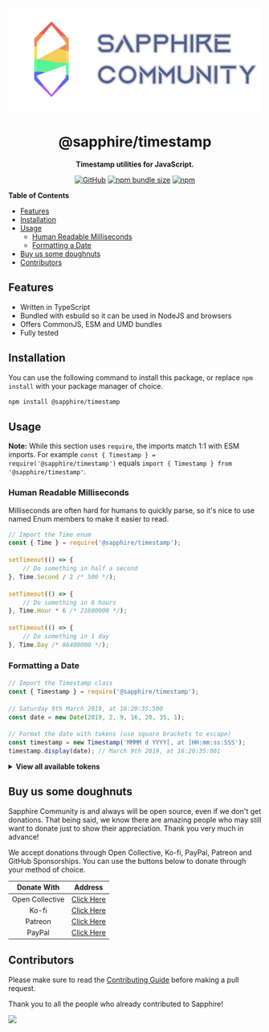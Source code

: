 <div align="center">

![Sapphire Logo](https://raw.githubusercontent.com/sapphiredev/assets/main/banners/SapphireCommunity.png)

# @sapphire/timestamp

**Timestamp utilities for JavaScript.**

[![GitHub](https://img.shields.io/github/license/sapphiredev/utilities)](https://github.com/sapphiredev/utilities/blob/main/LICENSE.md)
[![npm bundle size](https://img.shields.io/bundlephobia/min/@sapphire/timestamp?logo=webpack&style=flat-square)](https://bundlephobia.com/result?p=@sapphire/timestamp)
[![npm](https://img.shields.io/npm/v/@sapphire/timestamp?color=crimson&logo=npm&style=flat-square)](https://www.npmjs.com/package/@sapphire/timestamp)

</div>

**Table of Contents**

-   [Features](#features)
-   [Installation](#installation)
-   [Usage](#usage)
    -   [Human Readable Milliseconds](#human-readable-milliseconds)
    -   [Formatting a Date](#formatting-a-date)
-   [Buy us some doughnuts](#buy-us-some-doughnuts)
-   [Contributors](#contributors)

## Features

-   Written in TypeScript
-   Bundled with esbuild so it can be used in NodeJS and browsers
-   Offers CommonJS, ESM and UMD bundles
-   Fully tested

## Installation

You can use the following command to install this package, or replace `npm install` with your package manager of choice.

```sh
npm install @sapphire/timestamp
```

## Usage

**Note:** While this section uses `require`, the imports match 1:1 with ESM imports. For example `const { Timestamp } = require('@sapphire/timestamp')` equals `import { Timestamp } from '@sapphire/timestamp'`.

### Human Readable Milliseconds

Milliseconds are often hard for humans to quickly parse, so it's nice to use
named Enum members to make it easier to read.

```typescript
// Import the Time enum
const { Time } = require('@sapphire/timestamp');

setTimeout(() => {
	// Do something in half a second
}, Time.Second / 2 /* 500 */);

setTimeout(() => {
	// Do something in 6 hours
}, Time.Hour * 6 /* 21600000 */);

setTimeout(() => {
	// Do something in 1 day
}, Time.Day /* 86400000 */);
```

### Formatting a Date

```typescript
// Import the Timestamp class
const { Timestamp } = require('@sapphire/timestamp');

// Saturday 9th March 2019, at 16:20:35:500
const date = new Date(2019, 2, 9, 16, 20, 35, 1);

// Format the date with tokens (use square brackets to escape)
const timestamp = new Timestamp('MMMM d YYYY[, at ]HH:mm:ss:SSS');
timestamp.display(date); // March 9th 2019, at 16:20:35:001
```

<details>
	<summary>
		<b>View all available tokens</b>
	</summary>

```typescript
// Saturday 9th March 2019, at 16:20:35:500
const date = new Date(2019, 2, 9, 16, 20, 35, 1);

new Timestamp('Y').display(date); // 19
new Timestamp('YY').display(date); // 19
new Timestamp('YYY').display(date); // 2019
new Timestamp('YYYY').display(date); // 2019
new Timestamp('Q').display(date); // 1
new Timestamp('M').display(date); // 3
new Timestamp('MM').display(date); // 03
new Timestamp('MMM').display(date); // March
new Timestamp('MMMM').display(date); // March
new Timestamp('D').display(date); // 9
new Timestamp('DD').display(date); // 09
new Timestamp('DDD').display(date); // 68
new Timestamp('DDDD').display(date); // 68
new Timestamp('d').display(date); // 9th
new Timestamp('dd').display(date); // Sa
new Timestamp('ddd').display(date); // Sat
new Timestamp('dddd').display(date); // Saturday
new Timestamp('X').display(date); // 1552168835
new Timestamp('x').display(date); // 1552168835001
new Timestamp('H').display(date); // 16
new Timestamp('HH').display(date); // 16
new Timestamp('h').display(date); // 4
new Timestamp('hh').display(date); // 04
new Timestamp('a').display(date); // pm
new Timestamp('A').display(date); // PM
new Timestamp('m').display(date); // 20
new Timestamp('mm').display(date); // 20
new Timestamp('s').display(date); // 35
new Timestamp('ss').display(date); // 35
new Timestamp('S').display(date); // 0
new Timestamp('SS').display(date); // 00
new Timestamp('SSS').display(date); // 001
new Timestamp('t').display(date); // 4:20:35 PM
new Timestamp('T').display(date); // 4:20 PM
new Timestamp('L').display(date); // 03/09/2019
new Timestamp('LL').display(date); // March 09, 2019
new Timestamp('LLL').display(date); // March 09, 2019 4:20 PM
new Timestamp('LLLL').display(date); // Saturday, March 09, 2019 4:20 PM
new Timestamp('l').display(date); // 3/9/2019
new Timestamp('ll').display(date); // Mar 09, 2019
new Timestamp('lll').display(date); // Mar 09, 2019 4:20 PM
new Timestamp('llll').display(date); // Sat, Mar 09, 2019 4:20 PM
new Timestamp('Z').display(date); // -05:00
new Timestamp('ZZ').display(date); // -05:00
```

</details>

## Buy us some doughnuts

Sapphire Community is and always will be open source, even if we don't get donations. That being said, we know there are amazing people who may still want to donate just to show their appreciation. Thank you very much in advance!

We accept donations through Open Collective, Ko-fi, PayPal, Patreon and GitHub Sponsorships. You can use the buttons below to donate through your method of choice.

|   Donate With   |                       Address                       |
| :-------------: | :-------------------------------------------------: |
| Open Collective | [Click Here](https://sapphirejs.dev/opencollective) |
|      Ko-fi      |      [Click Here](https://sapphirejs.dev/kofi)      |
|     Patreon     |    [Click Here](https://sapphirejs.dev/patreon)     |
|     PayPal      |     [Click Here](https://sapphirejs.dev/paypal)     |

## Contributors

Please make sure to read the [Contributing Guide][contributing] before making a pull request.

Thank you to all the people who already contributed to Sapphire!

<a href="https://github.com/sapphiredev/utilities/graphs/contributors">
  <img src="https://contrib.rocks/image?repo=sapphiredev/utilities" />
</a>

[contributing]: https://github.com/sapphiredev/.github/blob/main/.github/CONTRIBUTING.md
